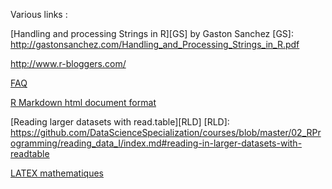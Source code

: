 Various links :

[Handling and processing Strings in R][GS] by Gaston Sanchez
[GS]: http://gastonsanchez.com/Handling_and_Processing_Strings_in_R.pdf  

http://www.r-bloggers.com/  

[FAQ](http://cran.r-project.org/bin/windows/base/rw-FAQ.html)  

[R Markdown html document format](http://rmarkdown.rstudio.com/html_document_format.html)  

[Reading larger datasets with read.table][RLD]
[RLD]: https://github.com/DataScienceSpecialization/courses/blob/master/02_RProgramming/reading_data_I/index.md#reading-in-larger-datasets-with-readtable  

[LATEX mathematiques](http://en.wikibooks.org/wiki/LaTeX/Mathematics)  


